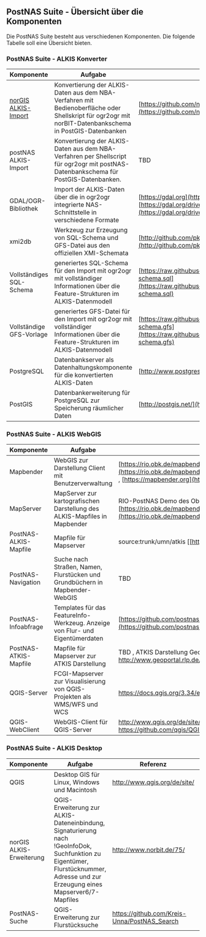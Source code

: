 ## PostNAS Suite - Übersicht über die Komponenten

Die PostNAS Suite besteht aus verschiedenen Komponenten. Die folgende Tabelle soll eine Übersicht bieten.


### PostNAS Suite - ALKIS Konverter

| Komponente		| Aufgabe					| Referenz							| Beteiligte				|
|---------------|-----------------|-----------------------|-------------------|
| [norGIS ALKIS-Import](http://www.norbit.de/68/)	| Konvertierung der ALKIS-Daten aus dem NBA-Verfahren mit Bedienoberfläche oder Shellskript für ogr2ogr mit norBIT-Datenbankschema in PostGIS-Datenbanken	| [https://github.com/norBIT/alkisimport/](https://github.com/norBIT/alkisimport/) 						| Jürgen Fischer norBIT [http://www.norbit.dev](http://www.norbit.de) 			| 
| postNAS ALKIS-Import		| Konvertierung der ALKIS-Daten aus dem NBA-Verfahren per Shellscript für ogr2ogr mit postNAS-Datenbankschema für PostGIS-Datenbanken.	| TBD					| Astrid Emde WhereGroup [https://wheregroup.com](https://wheregroup.com)	, ehemals Frank Jäger | 
| GDAL/OGR-Bibliothek		| Import der ALKIS-Daten über die in ogr2ogr integrierte NAS-Schnittstelle in verschiedene Formate		| [https://gdal.org](https://gdal.org) ,  NAS Treiber 	[https://gdal.org/drivers/vector/nas.html](https://gdal.org/drivers/vector/nas.html)	| Entwicklungen NAS-Schnittstelle Jürgen Fischer, Erstimplementation durch Frank Warmerdam		|
| xmi2db		| Werkzeug zur Erzeugung von SQL-Schema und GFS-Datei aus den offiziellen XMI-Schemata			| [http://github.com/pkorduan/xmi2db](http://github.com/pkorduan/xmi2db)						| Peter Korduan GDI-Service Rostock [http://gdi-service.de/](http://gdi-service.de/) 		|
| Vollständiges SQL-Schema		| generiertes SQL-Schema für den Import mit ogr2ogr mit vollständiger Informationen über die Feature-Strukturen im ALKIS-Datenmodell                	| [https://raw.githubusercontent.com/norBIT/alkisimport/master/alkis-schema.sql](https://raw.githubusercontent.com/norBIT/alkisimport/master/alkis-schema.sql)				| generiert mit [https://github.com/norBIT/xmi2db](https://github.com/norBIT/xmi2db)		|
| Vollständige GFS-Vorlage		| generiertes GFS-Datei für den Import mit ogr2ogr mit vollständiger Informationen über die Feature-Strukturen im ALKIS-Datenmodell	| [https://raw.githubusercontent.com/norBIT/alkisimport/master/alkis-schema.gfs](https://raw.githubusercontent.com/norBIT/alkisimport/master/alkis-schema.gfs)			| generiert mit [https://github.com/norBIT/xmi2db](https://github.com/norBIT/xmi2db)		|
| PostgreSQL		| Datenbankserver als Datenhaltungskomponente für die konvertierten ALKIS-Daten			| [http://www.postgresql.org/](http://www.postgresql.org/)							| PostgreSQL Global Development Group			|
| PostGIS		| Datenbankerweiterung für PostgreSQL zur Speicherung räumlicher Daten			| [http://postgis.net/](http://postgis.net/)							| PostGIS Project Steering Committee			| 


### PostNAS Suite - ALKIS WebGIS

| Komponente	| Aufgabe			| Referenz			| Beteiligte	|
|---------------|-----------------|-----------------------|-------------------|
| Mapbender	| WebGIS zur Darstellung Client mit Benutzerverwaltung		|  [https://rio.obk.de/mapbender3/app.php/application/RIO_PostNAS_Demo](https://rio.obk.de/mapbender3/app.php/application/RIO_PostNAS_Demo) , [https://mapbender.org](https://mapbender.org)	| Mapbender-Projekt, WhereGroup	|  
| MapServer	| MapServer zur kartografischen Darstellung des ALKIS-Mapfiles in Mapbender	| RIO-PostNAS Demo des Oberbergischen Kreises [https://rio.obk.de/mapbender3/app.php/application/RIO_PostNAS_Demo](https://rio.obk.de/mapbender3/app.php/application/RIO_PostNAS_Demo) 	| [https://mapserver.org/](https://mapserver.org/)	|
| PostNAS-ALKIS-Mapfile	| Mapfile für Mapserver			| source:trunk/umn/atkis [[http://map.krz.de/?Themen:ALKIS|Demo der KRZ Lemgo Mapbender2]]	| Frank Jäger, Astrid Emde	|
| PostNAS-Navigation	| Suche nach Straßen, Namen, Flurstücken und Grundbüchern in Mapbender-WebGIS	|TBD	| Astrid Emde WherGroup, ehemals Frank Jäger	| 
| PostNAS-Infoabfrage	| Templates für das FeatureInfo-Werkzeug. Anzeige von Flur- und Eigentümerdaten	| [https://github.com/postnas-suite/postnas-suite-php-info](https://github.com/postnas-suite/postnas-suite-php-info)			| Connor Härtl, Astrid Emde, ehemals Frank Jäger	| 
| PostNAS-ATKIS-Mapfile	| Mapfile für Mapserver zur ATKIS Darstellung		| TBD , ATKIS Darstellung Geoportal RLP http://www.geoportal.rlp.de/portal/karten.html 	| Armin Retterath	|
| QGIS-Server	| FCGI-Mapserver zur Visualisierung von QGIS-Projekten als WMS/WFS und WCS	| https://docs.qgis.org/3.34/en/docs/server_manual/	|	|
| QGIS-WebClient | WebGIS-Client für QGIS-Server | http://www.qgis.org/de/site/about/features.html#qgis-web-client https://github.com/qgis/QGIS-Web-Client	|	|


### PostNAS Suite - ALKIS Desktop

| Komponente	| Aufgabe						| Referenz		| Beteiligte	|
|---------------|-----------------|-----------------------|-------------------|
| QGIS	| Desktop GIS für Linux, Windows und Macintosh					| http://www.qgis.org/de/site/		| OSGeo, QGIS-Entwicklerteam	|
| norGIS ALKIS-Erweiterung	| QGIS-Erweiterung zur ALKIS-Dateneinbindung, Signaturierung nach !GeoInfoDok, Suchfunktion zu Eigentümer, Flurstücknummer, Adresse und zur Erzeugung eines Mapserver6/7-Mapfiles	| http://www.norbit.de/75/		| Jürgen Fischer	|
| PostNAS-Suche	| QGIS-Erweiterung zur Flurstücksuche					| https://github.com/Kreis-Unna/PostNAS_Search	| Marvin Kinberger |
